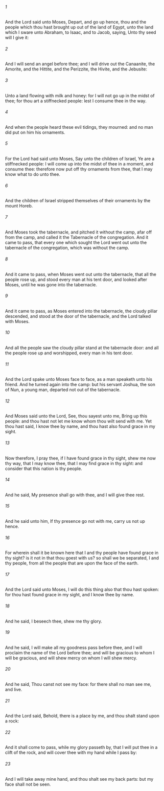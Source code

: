 ###### 1
And the Lord said unto Moses, Depart, and go up hence, thou and the people which thou hast brought up out of the land of Egypt, unto the land which I sware unto Abraham, to Isaac, and to Jacob, saying, Unto thy seed will I give it:

###### 2
And I will send an angel before thee; and I will drive out the Canaanite, the Amorite, and the Hittite, and the Perizzite, the Hivite, and the Jebusite:

###### 3
Unto a land flowing with milk and honey: for I will not go up in the midst of thee; for thou art a stiffnecked people: lest I consume thee in the way.

###### 4
And when the people heard these evil tidings, they mourned: and no man did put on him his ornaments.

###### 5
For the Lord had said unto Moses, Say unto the children of Israel, Ye are a stiffnecked people: I will come up into the midst of thee in a moment, and consume thee: therefore now put off thy ornaments from thee, that I may know what to do unto thee.

###### 6
And the children of Israel stripped themselves of their ornaments by the mount Horeb.

###### 7
And Moses took the tabernacle, and pitched it without the camp, afar off from the camp, and called it the Tabernacle of the congregation. And it came to pass, that every one which sought the Lord went out unto the tabernacle of the congregation, which was without the camp.

###### 8
And it came to pass, when Moses went out unto the tabernacle, that all the people rose up, and stood every man at his tent door, and looked after Moses, until he was gone into the tabernacle.

###### 9
And it came to pass, as Moses entered into the tabernacle, the cloudy pillar descended, and stood at the door of the tabernacle, and the Lord talked with Moses.

###### 10
And all the people saw the cloudy pillar stand at the tabernacle door: and all the people rose up and worshipped, every man in his tent door.

###### 11
And the Lord spake unto Moses face to face, as a man speaketh unto his friend. And he turned again into the camp: but his servant Joshua, the son of Nun, a young man, departed not out of the tabernacle.

###### 12
And Moses said unto the Lord, See, thou sayest unto me, Bring up this people: and thou hast not let me know whom thou wilt send with me. Yet thou hast said, I know thee by name, and thou hast also found grace in my sight.

###### 13
Now therefore, I pray thee, if I have found grace in thy sight, shew me now thy way, that I may know thee, that I may find grace in thy sight: and consider that this nation is thy people.

###### 14
And he said, My presence shall go with thee, and I will give thee rest.

###### 15
And he said unto him, If thy presence go not with me, carry us not up hence.

###### 16
For wherein shall it be known here that I and thy people have found grace in thy sight? is it not in that thou goest with us? so shall we be separated, I and thy people, from all the people that are upon the face of the earth.

###### 17
And the Lord said unto Moses, I will do this thing also that thou hast spoken: for thou hast found grace in my sight, and I know thee by name.

###### 18
And he said, I beseech thee, shew me thy glory.

###### 19
And he said, I will make all my goodness pass before thee, and I will proclaim the name of the Lord before thee; and will be gracious to whom I will be gracious, and will shew mercy on whom I will shew mercy.

###### 20
And he said, Thou canst not see my face: for there shall no man see me, and live.

###### 21
And the Lord said, Behold, there is a place by me, and thou shalt stand upon a rock:

###### 22
And it shall come to pass, while my glory passeth by, that I will put thee in a clift of the rock, and will cover thee with my hand while I pass by:

###### 23
And I will take away mine hand, and thou shalt see my back parts: but my face shall not be seen.

